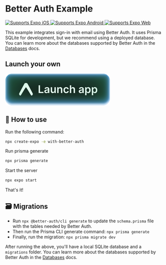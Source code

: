 # Better Auth Example

<p>
  <!-- iOS -->
  <a href="https://itunes.apple.com/app/apple-store/id982107779">
    <img alt="Supports Expo iOS" longdesc="Supports Expo iOS" src="https://img.shields.io/badge/iOS-4630EB.svg?style=flat-square&logo=APPLE&labelColor=999999&logoColor=fff" />
  </a>
  <!-- Android -->
  <a href="https://play.google.com/store/apps/details?id=host.exp.exponent&referrer=blankexample">
    <img alt="Supports Expo Android" longdesc="Supports Expo Android" src="https://img.shields.io/badge/Android-4630EB.svg?style=flat-square&logo=ANDROID&labelColor=A4C639&logoColor=fff" />
  </a>
  <!-- Web -->
  <a href="https://docs.expo.dev/workflow/web/">
    <img alt="Supports Expo Web" longdesc="Supports Expo Web" src="https://img.shields.io/badge/web-4630EB.svg?style=flat-square&logo=GOOGLE-CHROME&labelColor=4285F4&logoColor=fff" />
  </a>
</p>

This example integrates sign-in with email using Better Auth. It uses Prisma SQLite for development, but we recommend using a deployed database. You can learn more about the databases supported by Better Auth in the [Databases](https://www.better-auth.com/docs/concepts/database) docs.

## Launch your own

[![Launch with Expo](https://github.com/expo/examples/blob/master/.gh-assets/launch.svg?raw=true)](https://launch.expo.dev/?github=https://github.com/expo/examples/tree/master/with-better-auth)

## 🚀 How to use

Run the following command:

```bash
npx create-expo -e with-better-auth
```

Run prisma generate

```bash
npx prisma generate
```

Start the server

```bash
npx expo start
```

That's it!

## 🗃️ Migrations

- Run `npx @better-auth/cli generate` to update the `schema.prisma` file with the tables needed by Better Auth.
- Then run the Prisma CLI generate command: `npx prisma generate`
- Finally, run the migration: `npx prisma migrate dev`

After running the above, you'll have a local SQLite database and a `migrations` folder. You can learn more about the databases supported by Better Auth in the [Databases](https://www.better-auth.com/docs/concepts/database) docs.
